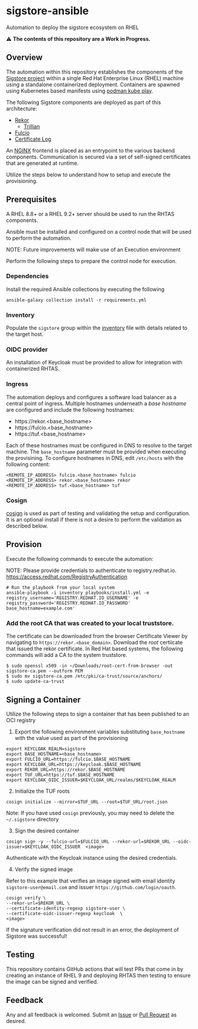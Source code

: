 # sigstore-ansible

Automation to deploy the sigstore ecosystem on RHEL

:warning: **The contents of this repository are a Work in Progress.**

## Overview

The automation within this repository establishes the components of the [Sigstore project](https://sigstore.dev) within a single
Red Hat Enterprise Linux (RHEL) machine using a standalone containerized deployment.
Containers are spawned using Kubernetes based manifests using
[podman kube play](https://docs.podman.io/en/latest/markdown/podman-kube-play.1.html).

The following Sigstore components are deployed as part of this architecture:

* [Rekor](https://docs.sigstore.dev/rekor/overview)
    * [Trillian](https://github.com/google/trillian)
* [Fulcio](https://docs.sigstore.dev/fulcio/overview)
* [Certificate Log](https://docs.sigstore.dev/fulcio/certificate-issuing-overview)

An [NGINX](https://www.nginx.com) frontend is placed as an entrypoint to the various backend components. Communication is secured via a set of self-signed certificates that are generated at runtime.

Utilize the steps below to understand how to setup and execute the provisioning.

## Prerequisites
A RHEL 8.8+ or a RHEL 9.2+ server should be used to run the RHTAS components.

Ansible must be installed and configured on a control node that will be used to perform the automation.

NOTE: Future improvements will make use of an Execution environment

Perform the following steps to prepare the control node for execution.

### Dependencies

Install the required Ansible collections by executing the following

```shell
ansible-galaxy collection install -r requirements.yml
```

### Inventory

Populate the `sigstore` group within the [inventory](inventory) file with details related to the target host.

### OIDC provider
An installation of Keycloak must be provided to allow for integration with containerized RHTAS.

### Ingress

The automation deploys and configures a software load balancer as a central point of ingress. Multiple hostnames underneath a _base hostname_ are configured and include the following hostnames:

* https://rekor.<base_hostname>
* https://fulcio.<base_hostname>
* https://tuf.<base_hostname>

Each of these hostnames must be configured in DNS to resolve to the target machine. The `base_hostname` parameter must be provided
when executing the provisining. To configure hostnames in DNS, edit `/etc/hosts` with the following content:

```
<REMOTE_IP_ADDRESS> fulcio.<base_hostname> fulcio
<REMOTE_IP_ADDRESS> rekor.<base_hostname> rekor
<REMOTE_IP_ADDRESS> tuf.<base_hostname> tuf
```

### Cosign

[cosign](https://github.com/sigstore/cosign) is used as part of testing and validating the setup and configuration. It is an optional install if there is not a desire to perform the validation as described below.

## Provision

Execute the following commands to execute the automation:

NOTE: Please provide credentials to authenticate to registry.redhat.io. https://access.redhat.com/RegistryAuthentication

```shell
# Run the playbook from your local system
ansible-playbook -i inventory playbooks/install.yml -e registry_username='REGISTRY.REDHAT.IO_USERNAME' -e registry_password='REGISTRY.REDHAT.IO_PASSWORD' base_hostname=example.com'
```

### Add the root CA that was created to your local truststore.

The certificate can be downloaded from the browser Certificate Viewer by navigating to `https://rekor.<base_domain>`.
Download the _root_ certiicate that issued the rekor certificate.
In Red Hat based systems, the following commands will add a CA to the system truststore.

```shell
$ sudo openssl x509 -in ~/Downloads/root-cert-from-browser -out sigstore-ca.pem --outform PEM
$ sudo mv sigstore-ca.pem /etc/pki/ca-trust/source/anchors/
$ sudo update-ca-trust
```

## Signing a Container

Utilize the following steps to sign a container that has been published to an OCI registry

1. Export the following environment variables substituting `base_hostname` with the value used as part of the provisioning

```shell
export KEYCLOAK_REALM=sigstore
export BASE_HOSTNAME=<base_hostname>
export FULCIO_URL=https://fulcio.$BASE_HOSTNAME
export KEYCLOAK_URL=https://keycloak.$BASE_HOSTNAME
export REKOR_URL=https://rekor.$BASE_HOSTNAME
export TUF_URL=https://tuf.$BASE_HOSTNAME
export KEYCLOAK_OIDC_ISSUER=$KEYCLOAK_URL/realms/$KEYCLOAK_REALM
```

2. Initialize the TUF roots

```shell
cosign initialize --mirror=$TUF_URL --root=$TUF_URL/root.json
```

Note: If you have used `cosign` previously, you may need to delete the `~/.sigstore` directory

3. Sign the desired container

```shell
cosign sign -y --fulcio-url=$FULCIO_URL --rekor-url=$REKOR_URL --oidc-issuer=$KEYCLOAK_OIDC_ISSUER  <image>
```

Authenticate with the Keycloak instance using the desired credentials.

4. Verify the signed image

Refer to this example that verifies an image signed with email identity `sigstore-user@email.com` and issuer `https://github.com/login/oauth`.

```shell
cosign verify \
--rekor-url=$REKOR_URL \
--certificate-identity-regexp sigstore-user \
--certificate-oidc-issuer-regexp keycloak  \
<image>
```

If the signature verification did not result in an error, the deployment of Sigstore was successful!


## Testing
This repository contains GitHub actions that will test PRs that come in by creating an instance of RHEL 9 and deploying RHTAS then testing to ensure the image can be signed and verified.

## Feedback

Any and all feedback is welcomed. Submit an [Issue](https://github.com/securesign/sigstore-ansible/issues) or [Pull Request](https://github.com/securesign/sigstore-ansible/pulls) as desired.
